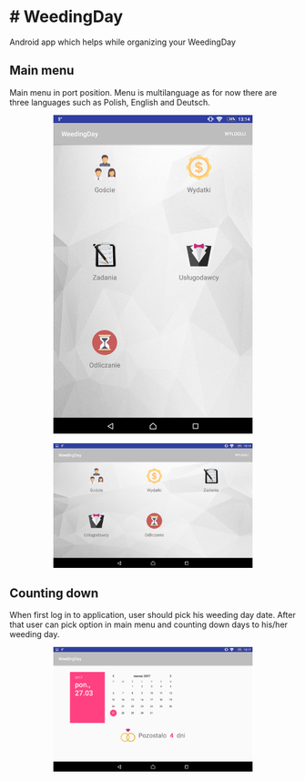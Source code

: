 <h1>
# WeedingDay
</h1>
Android app which helps while organizing your WeedingDay

<h2>
Main menu
</h2>
Main menu in port position. Menu is multilanguage as for now there are three languages such as Polish, English and Deutsch.
<p align="center">
  <img src="https://github.com/marcinkozikowski/WeedingDay/blob/master/WeedingDay_UI/Screenshot_20170327-131445.png" width="350"/>
</p>
<p align="center">
  <img src="https://github.com/marcinkozikowski/WeedingDay/blob/master/WeedingDay_UI/Screenshot_20170327-131452.png" width="350"/>
</p>

<h2>
Counting down
</h2>
When first log in to application, user should pick his weeding day date. After that user can pick option in main menu and counting down
days to his/her weeding day.
<p align="center">
  <img src="https://github.com/marcinkozikowski/WeedingDay/blob/master/WeedingDay_UI/Screenshot_20170327-131708.png" width="350"/>
</p>
